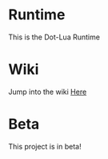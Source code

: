 # Runtime
This is the Dot-Lua Runtime

# Wiki
Jump into the wiki [Here](https://github.com/Dot-lua/Runtime/wiki)

# Beta
This project is in beta!
